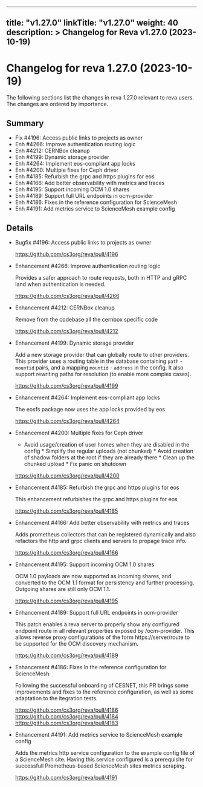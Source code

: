 
---
title: "v1.27.0"
linkTitle: "v1.27.0"
weight: 40
description: >
  Changelog for Reva v1.27.0 (2023-10-19)
---

Changelog for reva 1.27.0 (2023-10-19)
=======================================

The following sections list the changes in reva 1.27.0 relevant to
reva users. The changes are ordered by importance.

Summary
-------

 * Fix #4196: Access public links to projects as owner
 * Enh #4266: Improve authentication routing logic
 * Enh #4212: CERNBox cleanup
 * Enh #4199: Dynamic storage provider
 * Enh #4264: Implement eos-compliant app locks
 * Enh #4200: Multiple fixes for Ceph driver
 * Enh #4185: Refurbish the grpc and https plugins for eos
 * Enh #4166: Add better observability with metrics and traces
 * Enh #4195: Support incoming OCM 1.0 shares
 * Enh #4189: Support full URL endpoints in ocm-provider
 * Enh #4186: Fixes in the reference configuration for ScienceMesh
 * Enh #4191: Add metrics service to ScienceMesh example config

Details
-------

 * Bugfix #4196: Access public links to projects as owner

   https://github.com/cs3org/reva/pull/4196

 * Enhancement #4266: Improve authentication routing logic

   Provides a safer approach to route requests, both in HTTP and gRPC land when authentication is
   needed.

   https://github.com/cs3org/reva/pull/4266

 * Enhancement #4212: CERNBox cleanup

   Remove from the codebase all the cernbox specific code

   https://github.com/cs3org/reva/pull/4212

 * Enhancement #4199: Dynamic storage provider

   Add a new storage provider that can globally route to other providers. This provider uses a
   routing table in the database containing `path` - `mountid` pairs, and a mapping `mountid` -
   `address` in the config. It also support rewriting paths for resolution (to enable more
   complex cases).

   https://github.com/cs3org/reva/pull/4199

 * Enhancement #4264: Implement eos-compliant app locks

   The eosfs package now uses the app locks provided by eos

   https://github.com/cs3org/reva/pull/4264

 * Enhancement #4200: Multiple fixes for Ceph driver

   * Avoid usage/creation of user homes when they are disabled in the config * Simplify the regular
   uploads (not chunked) * Avoid creation of shadow folders at the root if they are already there *
   Clean up the chunked upload * Fix panic on shutdown

   https://github.com/cs3org/reva/pull/4200

 * Enhancement #4185: Refurbish the grpc and https plugins for eos

   This enhancement refurbishes the grpc and https plugins for eos

   https://github.com/cs3org/reva/pull/4185

 * Enhancement #4166: Add better observability with metrics and traces

   Adds prometheus collectors that can be registered dynamically and also refactors the http and
   grpc clients and servers to propage trace info.

   https://github.com/cs3org/reva/pull/4166

 * Enhancement #4195: Support incoming OCM 1.0 shares

   OCM 1.0 payloads are now supported as incoming shares, and converted to the OCM 1.1 format for
   persistency and further processing. Outgoing shares are still only OCM 1.1.

   https://github.com/cs3org/reva/pull/4195

 * Enhancement #4189: Support full URL endpoints in ocm-provider

   This patch enables a reva server to properly show any configured endpoint route in all relevant
   properties exposed by /ocm-provider. This allows reverse proxy configurations of the form
   https://server/route to be supported for the OCM discovery mechanism.

   https://github.com/cs3org/reva/pull/4189

 * Enhancement #4186: Fixes in the reference configuration for ScienceMesh

   Following the successful onboarding of CESNET, this PR brings some improvements and fixes to
   the reference configuration, as well as some adaptation to the itegration tests.

   https://github.com/cs3org/reva/pull/4186
   https://github.com/cs3org/reva/pull/4184
   https://github.com/cs3org/reva/pull/4183

 * Enhancement #4191: Add metrics service to ScienceMesh example config

   Adds the metrics http service configuration to the example config file of a ScienceMesh site.
   Having this service configured is a prerequisite for successfull Prometheus-based
   ScienceMesh sites metrics scraping.

   https://github.com/cs3org/reva/pull/4191


